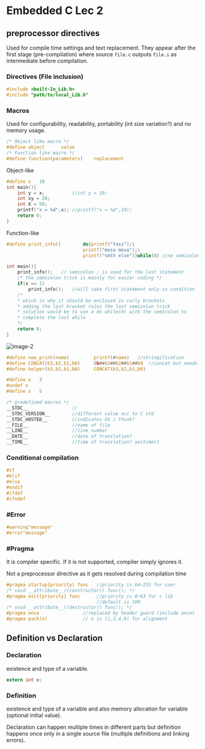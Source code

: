 # Embedded C Lec 2

## preprocessor directives

Used for compile time settings and text replacement. They appear after the first stage (pre-compilation) where source `file.c` outputs `file.i` as intermediate before compilation.

### Directives (File inclusion)

```c
#include <built-In_Lib.h>
#include "path/to/local_Lib.h"
```

### Macros

Used for configurability, readability, portability (int size variation?) and no memory usage.

```c
/* Object like macro */
#define object      value
/* Function like macro */
#define function(parameters)    replacement
```

Object-like

```c
#define x   10
int main(){
    int y = x;          //int y = 10;
    int xy = 20;
    int X = 50;
    printf("x = %d",x); //printf("x = %d",10);
    return 0;
}
```

Function-like

```c
#define print_info()        do{printf("Yass");\
                            printf("mesa mesa");\
                            printf("smth else")}while(0) //no semicolon at end ;

int main(){
    print_info();   // semicolon ; is used for the last statement
    /* the semicolon trick is mainly for easier coding */
    if(x == 1)
        print_info();   //will take first statement only in condition
    /* 
    * which is why it should be enclosed in curly brackets 
    * adding the last bracket ruins the last semicolon trick
    * solution would be to use a do while(0) with the semicolon to 
    * complete the last while
    */
    return 0;
}
```

![image-2](https://github.com/yasminEzF/Notes/assets/109252157/de98e6c7-58b8-4602-9311-8064eb4c3fca)

```c
#define new_print(name)         printf(#name)   //stringification
#define CONCAT(b3,b2,b1,b0)     0b##b3##b2##b1##b0  //concat but needs helper function
#define helper(b3,b2,b1,b0)     CONCAT(b3,b2,b1,b0)
```

```c
#define x   3
#undef x
#define x   5
```

```c
/* predefined macros */
__STDC__                //
__STDC_VERSION__        //different value acc to C std
__STDC_HOSTED__         //indicates OS i think?
__FILE__                //name of file
__LINE__                //line number
__DATE__                //date of translation?
__TIME__                //time of translation? asctime()
```

### Conditional compilation

```c
#if
#elif
#else
#endif
#ifdef
#ifndef
```

### #Error

```c
#warning"message"
#error"message"
```

### #Pragma

It is compiler specific. If it is not supported, compiler simply ignores it.

Not a preprocessor directive as it gets resolved during compilation time

```c
#pragma startup[priority] func   //priority is 64~255 for user
/* void __attribute__((constructor)) func(); */
#pragma exit[priority] func      //priority is 0~63 for c lib
                                 //default is 100
/* void __attribute__((destructor)) func(); */
#pragma once                //replaced by header guard (include once)
#pragma pack(n)             // n is (1,2,4,8) for alignment
```

## Definition vs Declaration

### Declaration

existence and type of a variable.

```c
extern int x;
```

### Definition

existence and type of a variable and also memory allocation for variable (optional initial value).

Declaration can happen multiple times in different parts but definition happens once only in a single source file (multiple definitions and linking errors).

